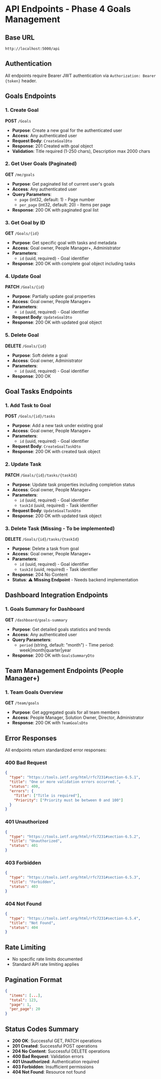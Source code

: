 # API Endpoints - Phase 4 Goals Management

## Base URL

`http://localhost:5000/api`

## Authentication

All endpoints require Bearer JWT authentication via `Authorization: Bearer {token}` header.

## Goals Endpoints

### 1. Create Goal

**POST** `/Goals`

- **Purpose**: Create a new goal for the authenticated user
- **Access**: Any authenticated user
- **Request Body**: `CreateGoalDto`
- **Response**: 201 Created with goal object
- **Validation**: Title required (1-250 chars), Description max 2000 chars

### 2. Get User Goals (Paginated)

**GET** `/me/goals`

- **Purpose**: Get paginated list of current user's goals
- **Access**: Any authenticated user
- **Query Parameters**:
  - `page` (int32, default: 1) - Page number
  - `per_page` (int32, default: 20) - Items per page
- **Response**: 200 OK with paginated goal list

### 3. Get Goal by ID

**GET** `/Goals/{id}`

- **Purpose**: Get specific goal with tasks and metadata
- **Access**: Goal owner, People Manager+, Administrator
- **Parameters**:
  - `id` (uuid, required) - Goal identifier
- **Response**: 200 OK with complete goal object including tasks

### 4. Update Goal

**PATCH** `/Goals/{id}`

- **Purpose**: Partially update goal properties
- **Access**: Goal owner, People Manager+
- **Parameters**:
  - `id` (uuid, required) - Goal identifier
- **Request Body**: `UpdateGoalDto`
- **Response**: 200 OK with updated goal object

### 5. Delete Goal

**DELETE** `/Goals/{id}`

- **Purpose**: Soft delete a goal
- **Access**: Goal owner, Administrator
- **Parameters**:
  - `id` (uuid, required) - Goal identifier
- **Response**: 200 OK

## Goal Tasks Endpoints

### 1. Add Task to Goal

**POST** `/Goals/{id}/tasks`

- **Purpose**: Add a new task under existing goal
- **Access**: Goal owner, People Manager+
- **Parameters**:
  - `id` (uuid, required) - Goal identifier
- **Request Body**: `CreateGoalTaskDto`
- **Response**: 200 OK with created task object

### 2. Update Task

**PATCH** `/Goals/{id}/tasks/{taskId}`

- **Purpose**: Update task properties including completion status
- **Access**: Goal owner, People Manager+
- **Parameters**:
  - `id` (uuid, required) - Goal identifier
  - `taskId` (uuid, required) - Task identifier
- **Request Body**: `UpdateGoalTaskDto`
- **Response**: 200 OK with updated task object

### 3. Delete Task (Missing - To be implemented)

**DELETE** `/Goals/{id}/tasks/{taskId}`

- **Purpose**: Delete a task from goal
- **Access**: Goal owner, People Manager+
- **Parameters**:
  - `id` (uuid, required) - Goal identifier
  - `taskId` (uuid, required) - Task identifier
- **Response**: 204 No Content
- **Status**: ⚠️ **Missing Endpoint** - Needs backend implementation

## Dashboard Integration Endpoints

### 1. Goals Summary for Dashboard

**GET** `/dashboard/goals-summary`

- **Purpose**: Get detailed goals statistics and trends
- **Access**: Any authenticated user
- **Query Parameters**:
  - `period` (string, default: "month") - Time period: week|month|quarter|year
- **Response**: 200 OK with `GoalsSummaryDto`

## Team Management Endpoints (People Manager+)

### 1. Team Goals Overview

**GET** `/team/goals`

- **Purpose**: Get aggregated goals for all team members
- **Access**: People Manager, Solution Owner, Director, Administrator
- **Response**: 200 OK with `TeamGoalsDto`

## Error Responses

All endpoints return standardized error responses:

### 400 Bad Request

```json
{
  "type": "https://tools.ietf.org/html/rfc7231#section-6.5.1",
  "title": "One or more validation errors occurred.",
  "status": 400,
  "errors": {
    "Title": ["Title is required"],
    "Priority": ["Priority must be between 0 and 100"]
  }
}
```

### 401 Unauthorized

```json
{
  "type": "https://tools.ietf.org/html/rfc7231#section-6.5.2",
  "title": "Unauthorized",
  "status": 401
}
```

### 403 Forbidden

```json
{
  "type": "https://tools.ietf.org/html/rfc7231#section-6.5.3",
  "title": "Forbidden",
  "status": 403
}
```

### 404 Not Found

```json
{
  "type": "https://tools.ietf.org/html/rfc7231#section-6.5.4",
  "title": "Not Found",
  "status": 404
}
```

## Rate Limiting

- No specific rate limits documented
- Standard API rate limiting applies

## Pagination Format

```json
{
  "items": [...],
  "total": 123,
  "page": 1,
  "per_page": 20
}
```

## Status Codes Summary

- **200 OK**: Successful GET, PATCH operations
- **201 Created**: Successful POST operations
- **204 No Content**: Successful DELETE operations
- **400 Bad Request**: Validation errors
- **401 Unauthorized**: Authentication required
- **403 Forbidden**: Insufficient permissions
- **404 Not Found**: Resource not found
